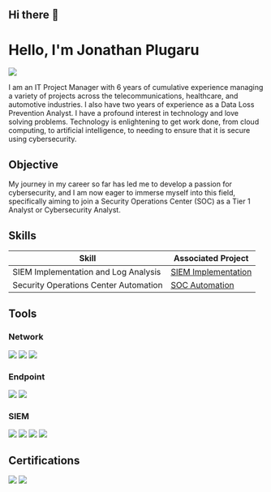 ## Hi there 👋

<!--
**jplugaru/jplugaru** is a ✨ _special_ ✨ repository because its `README.md` (this file) appears on your GitHub profile.

Here are some ideas to get you started:

- 🔭 I’m currently working on ...
- 🌱 I’m currently learning ...
- 👯 I’m looking to collaborate on ...
- 🤔 I’m looking for help with ...
- 💬 Ask me about ...
- 📫 How to reach me: ...
- 😄 Pronouns: ...
- ⚡ Fun fact: ...
-->

# Hello, I'm Jonathan Plugaru
<a href="[https://linkedin.com](https://www.linkedin.com/in/jonathanplugaru/)"><img src="https://img.shields.io/badge/-LinkedIn-0072b1?&style=for-the-badge&logo=linkedin&logoColor=white" /></a>


I am an IT Project Manager with 6 years of cumulative experience managing a variety of projects across the telecommunications, healthcare, and automotive industries. I also have two years of experience as a Data Loss Prevention Analyst. I have a profound interest in technology and love solving problems. Technology is enlightening to get work done, from cloud computing, to artificial intelligence, to needing to ensure that it is secure using cybersecurity.

## Objective

My journey in my career so far has led me to develop a passion for cybersecurity, and I am now eager to immerse myself into this field, specifically aiming to join a Security Operations Center (SOC) as a Tier 1 Analyst or Cybersecurity Analyst.

## Skills

| Skill                                         | Associated Project         |
|-----------------------------------------------|----------------------------|
| SIEM Implementation and Log Analysis          | <a href="https://github.com/jplugaru/Homelab">SIEM Implementation</a>|
| Security Operations Center Automation         | <a href="https://github.com/jplugaru/SOC-Automation/"> SOC Automation |

## Tools

### Network
<div>
    <img src="https://img.shields.io/badge/-Wireshark-1679A7?&style=for-the-badge&logo=Wireshark&logoColor=white" />
    <img src="https://img.shields.io/badge/-Suricata-EF3B2D?&style=for-the-badge&logo=Suricata&logoColor=white" />
    <img src="https://img.shields.io/badge/-Zeek-777BB4?&style=for-the-badge&logo=Zeek&logoColor=white" />
</div>

### Endpoint
<div>
    <img src="https://img.shields.io/badge/-Microsoft_Defender_for_Endpoint-00A4EF?&style=for-the-badge&logo=Microsoft&logoColor=white" />
    <img src="https://img.shields.io/badge/-Velociraptor-4B275F?&style=for-the-badge&logo=Velociraptor&logoColor=white" />
</div>

### SIEM
<div>
    <img src="https://img.shields.io/badge/-Microsoft_Sentinel-0078D4?&style=for-the-badge&logo=Microsoft&logoColor=white" />
    <img src="https://img.shields.io/badge/-Splunk-000000?&style=for-the-badge&logo=Splunk&logoColor=white" />
    <img src="https://img.shields.io/badge/-Elastic-005571?&style=for-the-badge&logo=Elastic&logoColor=white" />
    <img src="https://img.shields.io/badge/-Wazuh-800000?&style=for-the-badge&logo=Wazuh&logoColor=white" />
</div>

## Certifications
<div>
<img src="https://img.shields.io/badge/-Security%2B-FF0000?&style=for-the-badge&logo=CompTIA&logoColor=white" />
<img src="https://img.shields.io/badge/-PMP-007ACC?&style=for-the-badge&logo=project-management&logoColor=white" />

</div>
